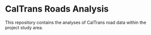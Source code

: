 # CalTrans Roads Analysis
This repository contains the analyses of CalTrans road data within the project study area.
